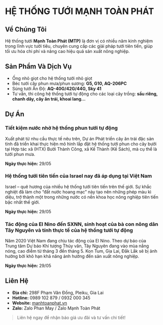 # HỆ THỐNG TƯỚI MẠNH TOÀN PHÁT

## Về Chúng Tôi
Hệ thống tưới **Mạnh Toàn Phát (MTP)** là đơn vị có nhiều năm kinh nghiệm trong lĩnh vực tưới tiêu, chuyên cung cấp các giải pháp tưới tiên tiến, giúp tối ưu hóa chi phí và nâng cao hiệu quả sản xuất nông nghiệp.

## Sản Phẩm Và Dịch Vụ
- Ống nhỏ giọt cho hệ thống tưới nhỏ giọt
- Béc tưới cây phun mưa/phun sương: **G5, G10, AQ-206PC**
- Súng tưới Ấn Độ: **AQ-40G/42G/44G, Sky 41**
- Tư vấn, thi công hệ thống tưới tự động cho các loại cây trồng: **sầu riêng, chanh dây, cây ăn trái, khoai lang...**

## Dự Án
### Tiết kiệm nước nhờ hệ thống phun tưới tự động
Xuất phát từ nhu cầu thực tế nêu trên, Dự án Phát triển cây ăn trái đặc sản tỉnh đã triển khai thực hiện mô hình lắp đặt hệ thống tưới phun cho cây bưởi tại Hợp tác xã (HTX) Bưởi Thành Công, xã Kế Thành (Kế Sách), mà cụ thể là tưới phun mưa.

**Ngày thực hiện:** 29/05

### Hệ thống tưới tiên tiến của Israel nay đã áp dụng tại Việt Nam
Israel – quê hương của nhiều hệ thống tưới tiên tiến trên thế giới. Sự khắc nghiệt đã làm cho “đất nước hoang mạc” này tạo nên những phép màu kì diệu, trở thành một trong những nước có nền khoa học nông nghiệp tiên tiến bậc nhất thế giới.

**Ngày thực hiện:** 29/05

### Tác động của El Nino đến SXNN, sinh hoạt của bà con nông dân Tây Nguyên và tính thực tế của hệ thống tưới tự động
Năm 2020 Việt Nam đang chịu tác động của El Nino. Theo dự báo của Trung tâm Dự báo Khí tượng Thủy văn, Tây Nguyên đang vào mùa nắng nóng, cao điểm từ tháng 3 đến tháng 5. Kon Tum, Gia Lai, Đắk Lắk sẽ bị ảnh hưởng bởi khô hạn khả năng ảnh hưởng đến sản xuất nông nghiệp.

**Ngày thực hiện:** 29/05

## Liên Hệ
- **Địa chỉ:** 298F Phạm Văn Đồng, Pleiku, Gia Lai
- **Hotline:** 0989 102 879 / 0932 000 345
- **Website:** [manhtoanphat.vn](http://manhtoanphat.vn)
- **Zalo:** Zalo Phan May / Zalo Mạnh Toàn Phát

> Liên hệ ngay để nhận báo giá ưu đãi và tư vấn chi tiết!
